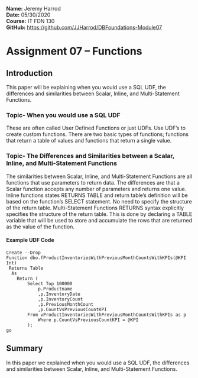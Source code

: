 **Name:** Jeremy Harrod  
**Date:** 05/30/2020  
**Course:** IT FDN 130  
**GitHub:** https://github.com/JJHarrod/DBFoundations-Module07

 
# Assignment 07 – Functions
 
## Introduction
This paper will be explaining when you would use a SQL UDF, the differences and similarities between Scalar, Inline, and Multi-Statement Functions.

### Topic- When you would use a SQL UDF
These are often called User Defined Functions or just UDFs. Use UDF’s to create custom functions. There are two basic types of functions; functions that return a table of values and functions that return a single value.
### Topic- The Differences and Similarities between a Scalar, Inline, and Multi-Statement Functions
The similarities between Scalar, Inline, and Multi-Statement Functions are all functions that use parameters to return data. The differences are that a Scalar function accepts any number of parameters and returns one value. Inline functions states RETURNS TABLE and return table’s definition will be based on the function’s SELECT statement. No need to specify the structure of the return table. Multi-Statement Functions RETURNS syntax explicitly specifies the structure of the return table. This is done by declaring a TABLE variable that will be used to store and accumulate the rows that are returned as the value of the function.  

#### Example UDF Code
```
Create --Drop
Function dbo.fProductInventoriesWithPreviousMonthCountsWithKPIs(@KPI Int)
 Returns Table
  As
	Return (
		Select Top 100000
			p.Productname
			,p.InventoryDate
			,p.InventoryCount
			,p.PreviousMonthCount
			,p.CountVsPreviousCountKPI
		From vProductInventoriesWithPreviousMonthCountsWithKPIs as p
			Where p.CountVsPreviousCountKPI = @KPI
		);
go
```  
## Summary
In this paper we explained when you would use a SQL UDF, the differences and similarities between Scalar, Inline, and Multi-Statement Functions.
